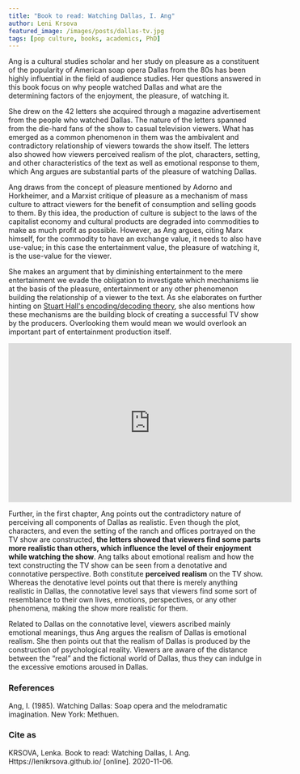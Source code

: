 ```yaml
---
title: "Book to read: Watching Dallas, I. Ang"
author: Leni Krsova
featured_image: /images/posts/dallas-tv.jpg
tags: [pop culture, books, academics, PhD]
---
```

Ang is a cultural studies scholar and her study on pleasure as a constituent of the popularity of American soap opera Dallas from the 80s has been highly influential in the field of audience studies. Her questions answered in this book focus on why people watched Dallas and what are the determining factors of the enjoyment, the pleasure, of watching it.

She drew on the 42 letters she acquired through a magazine advertisement from the people who watched Dallas. The nature of the letters spanned from the die-hard fans of the show to casual television viewers. What has emerged as a common phenomenon in them was the ambivalent and contradictory relationship of viewers towards the show itself. The letters also showed how viewers perceived realism of the plot, characters, setting, and other characteristics of the text as well as emotional response to them, which Ang argues are substantial parts of the pleasure of watching Dallas.

Ang draws from the concept of pleasure mentioned by Adorno and Horkheimer, and a Marxist critique of pleasure as a mechanism of mass culture to attract viewers for the benefit of consumption and selling goods to them. By this idea, the production of culture is subject to the laws of the capitalist economy and cultural products are degraded into commodities to make as much profit as possible. However, as Ang argues, citing Marx himself, for the commodity to have an exchange value, it needs to also have use-value; in this case the entertainment value, the pleasure of watching it, is the use-value for the viewer.

She makes an argument that by diminishing entertainment to the mere entertainment we evade the obligation to investigate which mechanisms lie at the basis of the pleasure, entertainment or any other phenomenon building the relationship of a viewer to the text. As she elaborates on further hinting on <a href="https://en.wikipedia.org/wiki/Encoding/decoding_model_of_communication">Stuart Hall's encoding/decoding theory</a>, she also mentions how these mechanisms are the building block of creating a successful TV show by the producers. Overlooking them would mean we would overlook an important part of entertainment production itself.

<iframe width="560" height="315" src="https://www.youtube.com/embed/O87CzQ46CUs" title="YouTube video player" frameborder="0" allow="accelerometer; autoplay; clipboard-write; encrypted-media; gyroscope; picture-in-picture" allowfullscreen></iframe>

Further, in the first chapter, Ang points out the contradictory nature of perceiving all components of Dallas as realistic. Even though the plot, characters, and even the setting of the ranch and offices portrayed on the TV show are constructed, **the letters showed that viewers find some parts more realistic than others, which influence the level of their enjoyment while watching the show**. Ang talks about emotional realism and how the text constructing the TV show can be seen from a denotative and connotative perspective. Both constitute **perceived realism** on the TV show. Whereas the denotative level points out that there is merely anything realistic in Dallas, the connotative level says that viewers find some sort of resemblance to their own lives, emotions, perspectives, or any other phenomena, making the show more realistic for them.

Related to Dallas on the connotative level, viewers ascribed mainly emotional meanings, thus Ang argues the realism of Dallas is emotional realism. She then points out that the realism of Dallas is produced by the construction of psychological reality. Viewers are aware of the distance between the “real” and the fictional world of Dallas, thus they can indulge in the excessive emotions aroused in Dallas.


### References
Ang, I. (1985). Watching Dallas: Soap opera and the melodramatic imagination. New York: Methuen.

### Cite as
KRSOVA, Lenka. Book to read: Watching Dallas, I. Ang. Https://lenikrsova.github.io/ [online]. 2020-11-06. 
